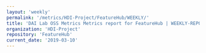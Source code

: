 ```yaml
---
layout: 'weekly'
permalink: '/metrics/HDI-Project/FeatureHub/WEEKLY/'
title: 'DAI Lab OSS Metrics Metrics report for FeatureHub | WEEKLY-REPORT-2019-03-10'
organization: 'HDI-Project'
repository: 'FeatureHub'
current_date: '2019-03-10'
---
```


